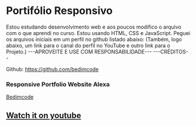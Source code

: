 # Portifólio Responsivo
Estou estudando desenvolvimento web e aos poucos modifico o arquivo com o que aprendi no curso.
Estou usando HTML, CSS e JavaScript.
Peguei os arquivos  iniciais em um perfil no github listado abaixo:
(Também, logo abaixo, um link para o canal do perfil no YouTube e outro link para o Projeto.)
---APROVEITE E USE COM RESPONSABILIDADE---
---CRÉDITOS--

Github: https://github.com/bedimcode

### Responsive Portfolio Website Alexa
[Bedimcode](https://www.youtube.com/c/Bedimcode)
## [Watch it on youtube](https://youtu.be/27JtRAI3QO8)
